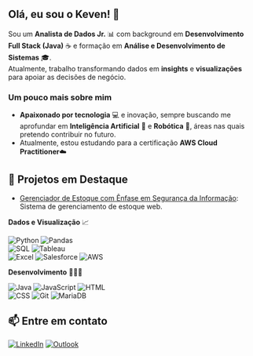 ## Olá, eu sou o Keven! 👋

Sou um **Analista de Dados Jr.** 📊 com background em **Desenvolvimento Full Stack (Java)** ☕ e formação em **Análise e Desenvolvimento de Sistemas** 🎓.  
Atualmente, trabalho transformando dados em **insights** e **visualizações** para apoiar as decisões de negócio.

### Um pouco mais sobre mim
- **Apaixonado por tecnologia** 💻 e inovação, sempre buscando me aprofundar em **Inteligência Artificial** 🧠 e **Robótica** 🤖, áreas nas quais pretendo contribuir no futuro.
- Atualmente, estou estudando para a certificação **AWS Cloud Practitioner**☁️
 
## 🚀 Projetos em Destaque
- [Gerenciador de Estoque com Ênfase em Segurança da Informação](https://github.com/Martinelii/SmartStock-TCC): Sistema de gerenciamento de estoque web.

**Dados e Visualização** 📈

![Python](https://img.shields.io/badge/Python-3670A0?style=for-the-badge&logo=python&logoColor=ffdd54)  ![Pandas](https://img.shields.io/badge/Pandas-150458?style=for-the-badge&logo=pandas&logoColor=white)  
![SQL](https://img.shields.io/badge/SQL-336791?style=for-the-badge&logo=postgresql&logoColor=white)  ![Tableau](https://img.shields.io/badge/Tableau-E97627?style=for-the-badge&logo=tableau&logoColor=white)  
![Excel](https://img.shields.io/badge/Excel-217346?style=for-the-badge&logo=microsoft-excel&logoColor=white)  ![Salesforce](https://img.shields.io/badge/Salesforce-00A1E0?style=for-the-badge&logo=salesforce&logoColor=white)  ![AWS](https://img.shields.io/badge/AWS-232F3E?style=for-the-badge&logo=amazon-aws&logoColor=white)  

**Desenvolvimento** 👨🏻‍💻

![Java](https://img.shields.io/badge/Java-ED8B00?style=for-the-badge&logo=openjdk&logoColor=white)  ![JavaScript](https://img.shields.io/badge/JavaScript-F7DF1E?style=for-the-badge&logo=javascript&logoColor=black)  ![HTML](https://img.shields.io/badge/HTML5-E34F26?style=for-the-badge&logo=html5&logoColor=white)  
![CSS](https://img.shields.io/badge/CSS3-1572B6?style=for-the-badge&logo=css3&logoColor=white)  ![Git](https://img.shields.io/badge/Git-F05033?style=for-the-badge&logo=git&logoColor=white)  ![MariaDB](https://img.shields.io/badge/MariaDB-003545?style=for-the-badge&logo=mariadb&logoColor=white) 

## 📫 Entre em contato
[![LinkedIn](https://img.shields.io/badge/LinkedIn-0077B5?style=for-the-badge&logo=linkedin&logoColor=white)](https://www.linkedin.com/in/keven-martineli/)
[![Outlook](https://img.shields.io/badge/Outlook-0078D4?style=for-the-badge&logo=microsoft-outlook&logoColor=white)](mailto:kevenmartineli@outlook.com)

